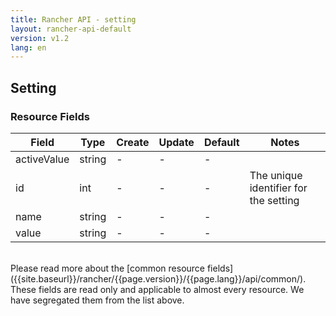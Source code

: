 ```yaml
---
title: Rancher API - setting
layout: rancher-api-default
version: v1.2
lang: en
---
```


## Setting



### Resource Fields

Field | Type | Create | Update | Default | Notes
---|---|---|---|---|---
activeValue | string | - | - | - | 
id | int | - | - | - | The unique identifier for the setting
name | string | - | - | - | 
value | string | - | - | - | 

<br>
Please read more about the [common resource fields]({{site.baseurl}}/rancher/{{page.version}}/{{page.lang}}/api/common/). These fields are read only and applicable to almost every resource. We have segregated them from the list above.





